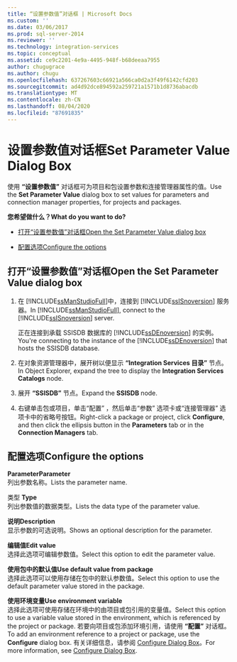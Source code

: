 ```yaml
---
title: “设置参数值”对话框 | Microsoft Docs
ms.custom: ''
ms.date: 03/06/2017
ms.prod: sql-server-2014
ms.reviewer: ''
ms.technology: integration-services
ms.topic: conceptual
ms.assetid: ce9c2201-4e9a-4495-948f-b68deeaa7955
author: chugugrace
ms.author: chugu
ms.openlocfilehash: 637267603c66921a566ca0d2a3f49f6142cfd203
ms.sourcegitcommit: ad4d92dce894592a259721a1571b1d8736abacdb
ms.translationtype: MT
ms.contentlocale: zh-CN
ms.lasthandoff: 08/04/2020
ms.locfileid: "87691835"
---
```

# <a name="set-parameter-value-dialog-box"></a><span data-ttu-id="ec4a0-102">设置参数值对话框</span><span class="sxs-lookup"><span data-stu-id="ec4a0-102">Set Parameter Value Dialog Box</span></span>
  <span data-ttu-id="ec4a0-103">使用 **“设置参数值”** 对话框可为项目和包设置参数和连接管理器属性的值。</span><span class="sxs-lookup"><span data-stu-id="ec4a0-103">Use the **Set Parameter Value** dialog box to set values for parameters and connection manager properties, for projects and packages.</span></span>  
  
 <span data-ttu-id="ec4a0-104">**您希望做什么？**</span><span class="sxs-lookup"><span data-stu-id="ec4a0-104">**What do you want to do?**</span></span>  
  
-   [<span data-ttu-id="ec4a0-105">打开“设置参数值”对话框</span><span class="sxs-lookup"><span data-stu-id="ec4a0-105">Open the Set Parameter Value dialog box</span></span>](#open_dialog)  
  
-   [<span data-ttu-id="ec4a0-106">配置选项</span><span class="sxs-lookup"><span data-stu-id="ec4a0-106">Configure the options</span></span>](#option)  
  
##  <a name="open-the-set-parameter-value-dialog-box"></a><a name="open_dialog"></a> <span data-ttu-id="ec4a0-107">打开“设置参数值”对话框</span><span class="sxs-lookup"><span data-stu-id="ec4a0-107">Open the Set Parameter Value dialog box</span></span>  
  
1.  <span data-ttu-id="ec4a0-108">在 [!INCLUDE[ssManStudioFull](../../includes/ssmanstudiofull-md.md)]中，连接到 [!INCLUDE[ssISnoversion](../../includes/ssisnoversion-md.md)] 服务器。</span><span class="sxs-lookup"><span data-stu-id="ec4a0-108">In [!INCLUDE[ssManStudioFull](../../includes/ssmanstudiofull-md.md)], connect to the [!INCLUDE[ssISnoversion](../../includes/ssisnoversion-md.md)] server.</span></span>  
  
     <span data-ttu-id="ec4a0-109">正在连接到承载 SSISDB 数据库的 [!INCLUDE[ssDEnoversion](../../includes/ssdenoversion-md.md)] 的实例。</span><span class="sxs-lookup"><span data-stu-id="ec4a0-109">You're connecting to the instance of the [!INCLUDE[ssDEnoversion](../../includes/ssdenoversion-md.md)] that hosts the SSISDB database.</span></span>  
  
2.  <span data-ttu-id="ec4a0-110">在对象资源管理器中，展开树以便显示 **“Integration Services 目录”** 节点。</span><span class="sxs-lookup"><span data-stu-id="ec4a0-110">In Object Explorer, expand the tree to display the **Integration Services Catalogs** node.</span></span>  
  
3.  <span data-ttu-id="ec4a0-111">展开 **“SSISDB”** 节点。</span><span class="sxs-lookup"><span data-stu-id="ec4a0-111">Expand the **SSISDB** node.</span></span>  
  
4.  <span data-ttu-id="ec4a0-112">右键单击包或项目，单击“配置”  ，然后单击“参数”  选项卡或“连接管理器”  选项卡中的省略号按钮。</span><span class="sxs-lookup"><span data-stu-id="ec4a0-112">Right-click a package or project, click **Configure**, and then click the ellipsis button in the **Parameters** tab or in the **Connection Managers** tab.</span></span>  
  
##  <a name="configure-the-options"></a><a name="option"></a> <span data-ttu-id="ec4a0-113">配置选项</span><span class="sxs-lookup"><span data-stu-id="ec4a0-113">Configure the options</span></span>  
 <span data-ttu-id="ec4a0-114">**Parameter**</span><span class="sxs-lookup"><span data-stu-id="ec4a0-114">**Parameter**</span></span>  
 <span data-ttu-id="ec4a0-115">列出参数名称。</span><span class="sxs-lookup"><span data-stu-id="ec4a0-115">Lists the parameter name.</span></span>  
  
 <span data-ttu-id="ec4a0-116">类型 </span><span class="sxs-lookup"><span data-stu-id="ec4a0-116">**Type**</span></span>  
 <span data-ttu-id="ec4a0-117">列出参数值的数据类型。</span><span class="sxs-lookup"><span data-stu-id="ec4a0-117">Lists the data type of the parameter value.</span></span>  
  
 <span data-ttu-id="ec4a0-118">**说明**</span><span class="sxs-lookup"><span data-stu-id="ec4a0-118">**Description**</span></span>  
 <span data-ttu-id="ec4a0-119">显示参数的可选说明。</span><span class="sxs-lookup"><span data-stu-id="ec4a0-119">Shows an optional description for the parameter.</span></span>  
  
 <span data-ttu-id="ec4a0-120">**编辑值**</span><span class="sxs-lookup"><span data-stu-id="ec4a0-120">**Edit value**</span></span>  
 <span data-ttu-id="ec4a0-121">选择此选项可编辑参数值。</span><span class="sxs-lookup"><span data-stu-id="ec4a0-121">Select this option to edit the parameter value.</span></span>  
  
 <span data-ttu-id="ec4a0-122">**使用包中的默认值**</span><span class="sxs-lookup"><span data-stu-id="ec4a0-122">**Use default value from package**</span></span>  
 <span data-ttu-id="ec4a0-123">选择此选项可以使用存储在包中的默认参数值。</span><span class="sxs-lookup"><span data-stu-id="ec4a0-123">Select this option to use the default parameter value stored in the package.</span></span>  
  
 <span data-ttu-id="ec4a0-124">**使用环境变量**</span><span class="sxs-lookup"><span data-stu-id="ec4a0-124">**Use environment variable**</span></span>  
 <span data-ttu-id="ec4a0-125">选择此选项可使用存储在环境中的由项目或包引用的变量值。</span><span class="sxs-lookup"><span data-stu-id="ec4a0-125">Select this option to use a variable value stored in the environment, which is referenced by the project or package.</span></span> <span data-ttu-id="ec4a0-126">若要向项目或包添加环境引用，请使用 **“配置”** 对话框。</span><span class="sxs-lookup"><span data-stu-id="ec4a0-126">To add an environment reference to a project or package, use the **Configure** dialog box.</span></span> <span data-ttu-id="ec4a0-127">有关详细信息，请参阅 [Configure Dialog Box](configure-dialog-box.md)。</span><span class="sxs-lookup"><span data-stu-id="ec4a0-127">For more information, see [Configure Dialog Box](configure-dialog-box.md).</span></span>  
  
  
